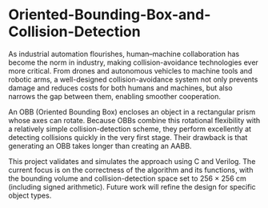 # Oriented-Bounding-Box-and-Collision-Detection
  As industrial automation flourishes, human–machine collaboration has become the norm in industry, making collision-avoidance technologies ever more critical. From drones and autonomous vehicles to machine tools and robotic arms, a well-designed collision-avoidance system not only prevents damage and reduces costs for both humans and machines, but also narrows the gap between them, enabling smoother cooperation.

  An OBB (Oriented Bounding Box) encloses an object in a rectangular prism whose axes can rotate. Because OBBs combine this rotational flexibility with a relatively simple collision-detection scheme, they perform excellently at detecting collisions quickly in the very first stage. Their drawback is that generating an OBB takes longer than creating an AABB.

  This project validates and simulates the approach using C and Verilog. The current focus is on the correctness of the algorithm and its functions, with the bounding volume and collision-detection space set to 256 × 256 cm (including signed arithmetic). Future work will refine the design for specific object types.

